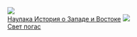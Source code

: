 ![](/books/adv_history/Редьярд%20Джозеф%20Киплинг/Наулака%20История%20о%20Западе%20и%20Востоке.jpg)  
[Наулака История о Западе и Востоке](/books/adv_history/Редьярд%20Джозеф%20Киплинг/Наулака%20История%20о%20Западе%20и%20Востоке)
![](/books/adv_history/Редьярд%20Джозеф%20Киплинг/Свет%20погас.jpg)  
[Свет погас](/books/adv_history/Редьярд%20Джозеф%20Киплинг/Свет%20погас)